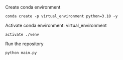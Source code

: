 Create conda environment 
``` 
conda create -p virtual_environment python=3.10 -y 
``` 
Activate conda environment: virtual_environment 
``` 
activate ./venv 
``` 
Run the repository 
``` 
python main.py 
```
